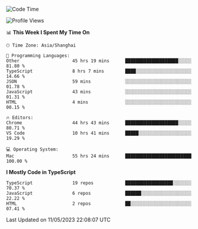 <!--START_SECTION:waka-->
![Code Time](http://img.shields.io/badge/Code%20Time-4%2C445%20hrs%2028%20mins-blue)

![Profile Views](http://img.shields.io/badge/Profile%20Views-0-blue)

📊 **This Week I Spent My Time On** 

```text
🕑︎ Time Zone: Asia/Shanghai

💬 Programming Languages: 
Other                    45 hrs 19 mins      ████████████████████░░░░░   81.80 % 
TypeScript               8 hrs 7 mins        ████░░░░░░░░░░░░░░░░░░░░░   14.66 % 
JSON                     59 mins             ░░░░░░░░░░░░░░░░░░░░░░░░░   01.78 % 
JavaScript               43 mins             ░░░░░░░░░░░░░░░░░░░░░░░░░   01.31 % 
HTML                     4 mins              ░░░░░░░░░░░░░░░░░░░░░░░░░   00.15 % 

🔥 Editors: 
Chrome                   44 hrs 43 mins      ████████████████████░░░░░   80.71 % 
VS Code                  10 hrs 41 mins      █████░░░░░░░░░░░░░░░░░░░░   19.29 % 

💻 Operating System: 
Mac                      55 hrs 24 mins      █████████████████████████   100.00 % 
```

**I Mostly Code in TypeScript** 

```text
TypeScript               19 repos            ██████████████████░░░░░░░   70.37 % 
JavaScript               6 repos             ██████░░░░░░░░░░░░░░░░░░░   22.22 % 
HTML                     2 repos             ██░░░░░░░░░░░░░░░░░░░░░░░   07.41 % 
```




 Last Updated on 11/05/2023 22:08:07 UTC
<!--END_SECTION:waka-->
